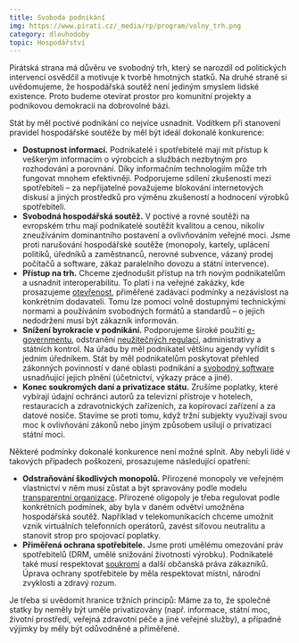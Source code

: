 ```yaml
---
title: Svoboda podnikání
img: https://www.pirati.cz/_media/rp/program/volny_trh.png
category: dlouhodoby
topic: Hospodářství
---
```


Pirátská strana má důvěru ve svobodný trh, který se narozdíl od politických intervencí osvědčil a motivuje k tvorbě hmotných statků. Na druhé straně si uvědomujeme, že hospodářská soutěž není jediným smyslem lidské existence. Proto budeme otevírat prostor pro komunitní projekty a podnikovou demokracii na dobrovolné bázi.

Stát by měl poctivé podnikání co nejvíce usnadnit. Vodítkem při stanovení pravidel hospodářské soutěže by měl být ideál dokonalé konkurence:

* **Dostupnost informací.** Podnikatelé i spotřebitelé mají mít přístup k veškerým informacím o výrobcích a službách nezbytným pro rozhodování a porovnání. Díky informačním technologiím může trh fungovat mnohem efektivněji. Podporujeme sdílení zkušeností mezi spotřebiteli – za nepřijatelné považujeme blokování internetových diskusí a jiných prostředků pro výměnu zkušeností a hodnocení výrobků spotřebiteli.
* **Svobodná hospodářská soutěž.** V poctivé a rovné soutěži na evropském trhu mají podnikatelé soutěžit kvalitou a cenou, nikoliv zneužíváním dominantního postavení a ovlivňováním veřejné moci. Jsme proti narušování hospodářské soutěže (monopoly, kartely, uplácení politiků, úředníků a zaměstnanců, nerovné subvence, vázaný prodej počítačů a software, zákaz paralelního dovozu a státní intervence).
* **Přístup na trh.** Chceme zjednodušit přístup na trh novým podnikatelům a usnadnit interoperabilitu. To platí i na veřejné zakázky, kde prosazujeme [otevřenost][transparence], přiměřené zadávací podmínky a nezávislost na konkrétním dodavateli. Tomu lze pomoci volně dostupnými technickými normami a používáním svobodných formátů a standardů – o jejich nedodržení musí být zákazník informován.
* **Snížení byrokracie v podnikání.** Podporujeme široké použití [e-governmentu][e-government], odstranění [neužitečných regulací][pravni-stat], administrativy a státních kontrol. Na úřadu by měl podnikatel většinu agendy vyřídit s jedním úředníkem. Stát by měl podnikatelům poskytovat přehled zákonných povinností v dané oblasti podnikání a [svobodný software][svoboda-informaci] usnadňující jejich plnění (účetnictví, výkazy práce a jiné).
* **Konec soukromých daní a privatizace státu.** Zrušíme poplatky, které vybírají údajní ochránci autorů za televizní přístroje v hotelech, restauracích a zdravotnických zařízeních, za kopírovací zařízení a za datové nosiče. Stavíme se proti tomu, když tržní subjekty využívají svou moc k ovlivňování zákonů nebo jiným způsobem usilují o privatizaci státní moci.

Některé podmínky dokonalé konkurence není možné splnit. Aby nebyli lidé v takových případech poškozeni, prosazujeme následující opatření:

* **Odstraňování škodlivých monopolů.** Přirozené monopoly ve veřejném vlastnictví v něm musí zůstat a být spravovány podle modelu [transparentní organizace][transparence]. Přirozené oligopoly je třeba regulovat podle konkrétních podmínek, aby byla v daném odvětví umožněna hospodářská soutěž. Například v telekomunikacích chceme umožnit vznik virtuálních telefonních operátorů, zavést síťovou neutralitu a stanovit strop pro spojovací poplatky.
* **Přiměřená ochrana spotřebitele.** Jsme proti umělému omezování práv spotřebitelů (DRM, umělé snižování životnosti výrobku). Podnikatelé také musí respektovat [soukromí][soukromi] a další občanská práva zákazníků. Úprava ochrany spotřebitele by měla respektovat místní, národní zvyklosti a zdravý rozum.

Je třeba si uvědomit hranice tržních principů: Máme za to, že společné statky by neměly být uměle privatizovány (např. informace, státní moc, životní prostředí, veřejná zdravotní péče a jiné veřejné služby), a případné výjimky by měly být odůvodněné a přiměřené.

[transparence]: https://www.pirati.cz/program/dlouhodoby/transparence
[e-government]: https://www.pirati.cz/program/dlouhodoby/e-government
[pravni-stat]: https://www.pirati.cz/program/dlouhodoby/pravni-stat
[svoboda-informaci]: https://www.pirati.cz/program/dlouhodoby/svoboda-informaci
[transparence]: https://www.pirati.cz/program/dlouhodoby/transparentni-organizace
[soukromi]: https://www.pirati.cz/program/dlouhodoby/soukromi
